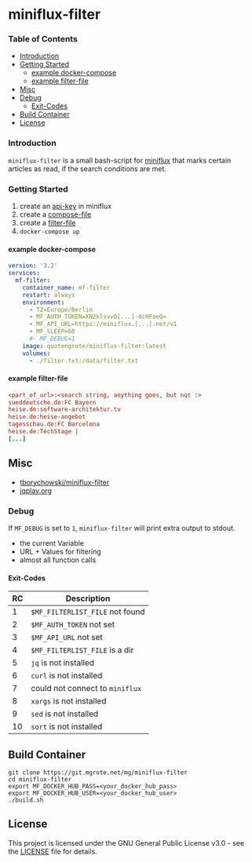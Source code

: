 # miniflux-filter

<!-- TOC titleSize:3 tabSpaces:2 depthFrom:2 depthTo:6 withLinks:1 updateOnSave:1 orderedList:0 skip:0 title:1 charForUnorderedList:* -->
### Table of Contents
* [Introduction](#introduction)
* [Getting Started](#getting-started)
  * [example docker-compose](#example-docker-compose)
  * [example filter-file](#example-filter-file)
* [Misc](#misc)
* [Debug](#debug)
  * [Exit-Codes](#exit-codes)
* [Build Container](#build-container)
* [License](#license)
<!-- /TOC -->

### Introduction
``miniflux-filter`` is a small bash-script for [miniflux](https://miniflux.app) that marks certain articles as read, if the search conditions are met.

### Getting Started
1. create an [api-key](https://miniflux.app/docs/api.html#authentication) in miniflux
2. create a [compose-file](./docker-compose.yml)
3. create a [filter-file](./filter.txt)
4. ````docker-compose up````

#### example docker-compose
```yaml
version: '3.2'
services:
  mf-filter:
    container_name: mf-filter
    restart: always
    environment:
      - TZ=Europe/Berlin
      - MF_AUTH_TOKEN=XN2klsvvD[...]-dcHPaeQ=
      - MF_API_URL=https://miniflux.[...].net/v1
      - MF_SLEEP=60
      #- MF_DEBUG=1
    image: quotengrote/miniflux-filter:latest
    volumes:
      - ./filter.txt:/data/filter.txt

```
#### example filter-file
```ini
<part_of_url>:<search string, anything goes, but not :>
sueddeutsche.de:FC Bayern
heise.de:software-architektur.tv
heise.de:heise-angebot
tagesschau.de:FC Barcelona
heise.de:TechStage |
[...]
```

## Misc
- [tborychowski/miniflux-filter](https://github.com/tborychowski/miniflux-filter)
- [jqplay.org](https://jqplay.org)

### Debug
If `MF_DEBUG` is set to `1`, `miniflux-filter`  will print extra output to stdout.
- the current Variable
- URL + Values for filtering
- almost all function calls

#### Exit-Codes
| RC | Description |
| -- | -- |
| 1 | `$MF_FILTERLIST_FILE` not found |
| 2 | `$MF_AUTH_TOKEN` not set |
| 3 | `$MF_API_URL` not set |
| 4 | `$MF_FILTERLIST_FILE` is a dir |
| 5 | `jq` is not installed |
| 6 | `curl` is not installed |
| 7 | could not connect to `miniflux` |
| 8 | `xargs` is not installed |
| 9 | `sed` is not installed |
| 10 | `sort` is not installed |


## Build Container
```shell
git clone https://git.mgrote.net/mg/miniflux-filter
cd miniflux-filter
export MF_DOCKER_HUB_PASS=<your_docker_hub_pass>
export MF_DOCKER_HUB_USER=<your_docker_hub_user>
./build.sh
```


## License
This project is licensed under the GNU General Public License v3.0 - see the [LICENSE](./LICENSE) file for details.
